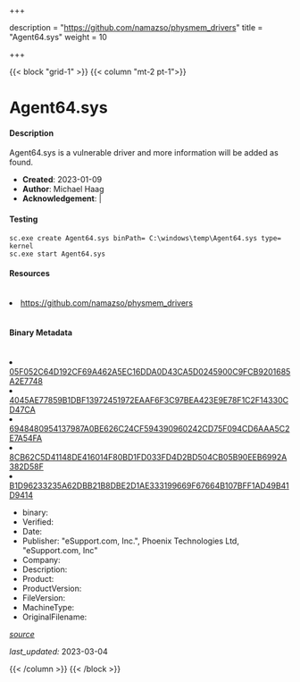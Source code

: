 +++

description = "https://github.com/namazso/physmem_drivers"
title = "Agent64.sys"
weight = 10

+++


{{< block "grid-1" >}}
{{< column "mt-2 pt-1">}}


# Agent64.sys

#### Description


Agent64.sys is a vulnerable driver and more information will be added as found.


- **Created**: 2023-01-09
- **Author**: Michael Haag
- **Acknowledgement**:  | [](https://twitter.com/)

#### Testing

```
sc.exe create Agent64.sys binPath= C:\windows\temp\Agent64.sys type= kernel
sc.exe start Agent64.sys
```

#### Resources
<br>


<li><a href=" https://github.com/namazso/physmem_drivers"> https://github.com/namazso/physmem_drivers</a></li>


<br>


#### Binary Metadata
<br>



<li><a href="https://www.virustotal.com/gui/file/05F052C64D192CF69A462A5EC16DDA0D43CA5D0245900C9FCB9201685A2E7748">05F052C64D192CF69A462A5EC16DDA0D43CA5D0245900C9FCB9201685A2E7748</a></li>

<li><a href="https://www.virustotal.com/gui/file/4045AE77859B1DBF13972451972EAAF6F3C97BEA423E9E78F1C2F14330CD47CA">4045AE77859B1DBF13972451972EAAF6F3C97BEA423E9E78F1C2F14330CD47CA</a></li>

<li><a href="https://www.virustotal.com/gui/file/6948480954137987A0BE626C24CF594390960242CD75F094CD6AAA5C2E7A54FA">6948480954137987A0BE626C24CF594390960242CD75F094CD6AAA5C2E7A54FA</a></li>

<li><a href="https://www.virustotal.com/gui/file/8CB62C5D41148DE416014F80BD1FD033FD4D2BD504CB05B90EEB6992A382D58F">8CB62C5D41148DE416014F80BD1FD033FD4D2BD504CB05B90EEB6992A382D58F</a></li>

<li><a href="https://www.virustotal.com/gui/file/B1D96233235A62DBB21B8DBE2D1AE333199669F67664B107BFF1AD49B41D9414">B1D96233235A62DBB21B8DBE2D1AE333199669F67664B107BFF1AD49B41D9414</a></li>



- binary: 
- Verified: 
- Date: 
- Publisher: &#34;eSupport.com, Inc.&#34;, Phoenix Technologies Ltd, &#34;eSupport.com, Inc&#34; 
- Company: 
- Description: 
- Product: 
- ProductVersion: 
- FileVersion: 
- MachineType: 
- OriginalFilename: 

[*source*](https://github.com/magicsword-io/LOLDrivers/tree/main/yaml/agent64.sys.yml)

*last_updated:* 2023-03-04


{{< /column >}}
{{< /block >}}
